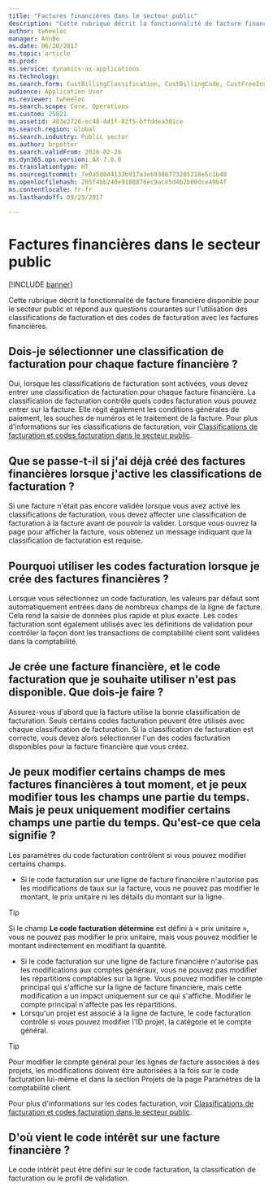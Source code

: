 ```yaml
---
title: "Factures financières dans le secteur public"
description: "Cette rubrique décrit la fonctionnalité de facture financière disponible pour le secteur public et répond aux questions courantes sur l'utilisation des classifications de facturation et des codes de facturation avec les factures financières."
author: twheeloc
manager: AnnBe
ms.date: 06/20/2017
ms.topic: article
ms.prod: 
ms.service: dynamics-ax-applications
ms.technology: 
ms.search.form: CustBillingClassification, CustBillingCode, CustFreeInvoice
audience: Application User
ms.reviewer: twheeloc
ms.search.scope: Core, Operations
ms.custom: 25821
ms.assetid: 483e2726-ec48-4d1f-82f5-bffddea301ce
ms.search.region: Global
ms.search.industry: Public sector
ms.author: brpotter
ms.search.validFrom: 2016-02-28
ms.dyn365.ops.version: AX 7.0.0
ms.translationtype: HT
ms.sourcegitcommit: 7e0a5d044133b917a3eb9386773205218e5c1b40
ms.openlocfilehash: 205f4bb240e9188876ec9ace5d4b2b00dce49b4f
ms.contentlocale: fr-fr
ms.lasthandoff: 09/29/2017

---
```


# <a name="free-text-invoices-in-the-public-sector"></a>Factures financières dans le secteur public

[!INCLUDE [banner](../includes/banner.md)]

Cette rubrique décrit la fonctionnalité de facture financière disponible pour le secteur public et répond aux questions courantes sur l'utilisation des classifications de facturation et des codes de facturation avec les factures financières.

<a name="do-i-have-to-select-a-billing-classification-for-every-free-text-invoice"></a>Dois-je sélectionner une classification de facturation pour chaque facture financière ?
-------------------------------------------------------------------------

Oui, lorsque les classifications de facturation sont activées, vous devez entrer une classification de facturation pour chaque facture financière. La classification de facturation contrôle quels codes facturation vous pouvez entrer sur la facture. Elle régit également les conditions générales de paiement, les souches de numéros et le traitement de la facture. Pour plus d'informations sur les classifications de facturation, voir [Classifications de facturation et codes facturation dans le secteur public](billing-classifications-billing-codes-public-sector.md).

## <a name="what-happens-if-ive-already-created-free-text-invoices-when-i-enable-billing-classifications"></a>Que se passe-t-il si j'ai déjà créé des factures financières lorsque j'active les classifications de facturation ?
Si une facture n'était pas encore validée lorsque vous avez activé les classifications de facturation, vous devez affecter une classification de facturation à la facture avant de pouvoir la valider. Lorsque vous ouvrez la page pour afficher la facture, vous obtenez un message indiquant que la classification de facturation est requise.

## <a name="why-should-i-use-billing-codes-when-i-create-free-text-invoices"></a>Pourquoi utiliser les codes facturation lorsque je crée des factures financières ?
Lorsque vous sélectionnez un code facturation, les valeurs par défaut sont automatiquement entrées dans de nombreux champs de la ligne de facture. Cela rend la saisie de données plus rapide et plus exacte. Les codes facturation sont également utilisés avec les définitions de validation pour contrôler la façon dont les transactions de comptabilité client sont validées dans la comptabilité.

## <a name="im-creating-a-free-text-invoice-and-the-billing-code-that-i-want-to-use-isnt-available-what-should-i-do"></a>Je crée une facture financière, et le code facturation que je souhaite utiliser n'est pas disponible. Que dois-je faire ?
Assurez-vous d'abord que la facture utilise la bonne classification de facturation. Seuls certains codes facturation peuvent être utilisés avec chaque classification de facturation. Si la classification de facturation est correcte, vous devez alors sélectionner l'un des codes facturation disponibles pour la facture financière que vous créez.

## <a name="i-can-change-some-of-the-fields-on-my-free-text-invoices-all-of-the-time-and-i-can-change-all-of-the-fields-some-of-the-time-but-some-of-the-fields-i-can-only-change-some-of-the-time-whats-up-with-that"></a>Je peux modifier certains champs de mes factures financières à tout moment, et je peux modifier tous les champs une partie du temps. Mais je peux uniquement modifier certains champs une partie du temps. Qu'est-ce que cela signifie ?
Les paramètres du code facturation contrôlent si vous pouvez modifier certains champs.

-   Si le code facturation sur une ligne de facture financière n'autorise pas les modifications de taux sur la facture, vous ne pouvez pas modifier le montant, le prix unitaire ni les détails du montant sur la ligne. 

> [!TIP] 
> Si le champ **Le code facturation détermine** est défini à « prix unitaire », vous ne pouvez pas modifier le prix unitaire, mais vous pouvez modifier le montant indirectement en modifiant la quantité.

-   Si le code facturation sur une ligne de facture financière n'autorise pas les modifications aux comptes généraux, vous ne pouvez pas modifier les répartitions comptables sur la ligne. Vous pouvez modifier le compte principal qui s'affiche sur la ligne de facture financière, mais cette modification a un impact uniquement sur ce qui s'affiche. Modifier le compte principal n'affecte pas les répartitions.
-   Lorsqu'un projet est associé à la ligne de facture, le code facturation contrôle si vous pouvez modifier l'ID projet, la catégorie et le compte général. 

> [!TIP] 
> Pour modifier le compte général pour les lignes de facture associées à des projets, les modifications doivent être autorisées à la fois sur le code facturation lui-même et dans la section Projets de la page Paramètres de la comptabilité client.

Pour plus d'informations sur les codes facturation, voir [Classifications de facturation et codes facturation dans le secteur public](billing-classifications-billing-codes-public-sector.md).

## <a name="where-does-the-interest-code-on-a-free-text-invoice-come-from"></a>D'où vient le code intérêt sur une facture financière ?
Le code intérêt peut être défini sur le code facturation, la classification de facturation ou le profil de validation.






